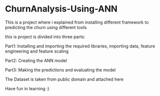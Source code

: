 # ChurnAnalysis-Using-ANN
This is a project where i explained from installing different framework to predicting the churn using different tools

this is project is divided into three parts:

Part1: Installing and importing the required libraries, importing data, feature engineering and feature scaling

Part2: Creating the ANN model

Part3: Making the predictions and evaluating the model

The Dataset is taken from public domain and attached here

Have fun in learning :)
